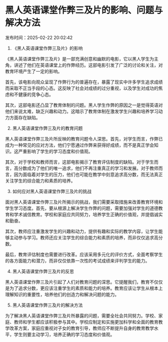 # 黑人英语课堂作弊三及片的影响、问题与解决方法

发布时间：2025-02-22 20:02:42

1. 《黑人英语课堂作弊三及片》的影响

《黑人英语课堂作弊三及片》是一部充满创意和幽默的电影，它以黑人学生为主角，讲述了他们在英语课堂上的作弊经历。这部电影引发了广泛的讨论和关注，对教育环境产生了一定的影响。

首先，该电影向观众呈现了作弊行为的普遍存在，暴露了现实中许多学生追求成绩而采取不正当手段的心态。这反映了社会对成绩的过分重视，以及学生对成功的焦虑和不健康的竞争心态。

其次，这部电影还凸显了教育体制的问题。黑人学生作弊的原因之一是觉得英语对他们来说太难，缺乏兴趣和动力。这暗示了教育体制在激发学生兴趣和培养学习动力方面存在缺陷。

2. 黑人英语课堂作弊三及片的教育问题

黑人英语课堂作弊三及片所反映的教育问题令人深思。首先，对学生而言，作弊已成为一种常见的应对方法，他们宁愿通过作弊来获得好成绩，而不是真正学会知识。这严重影响了学生的学习态度和价值观。

其次，对于学校和教师而言，这部电影揭示了教育评估制度的缺陷。对于学生而言，高分数成为了他们的唯一追求，他们不再注重真正的学习和发展。对于教师而言，因为面临着对学生的压力，他们也可能在教学中刻意追求高分数，而无法真正关注学生的综合能力和素质的培养。

3. 如何应对黑人英语课堂作弊三及片的挑战

面对黑人英语课堂作弊三及片所揭示的挑战，我们需要采取措施来改善教育环境和学生学习态度。首先，要从根源上解决学生作弊的问题，需要加强对学生的道德教育和学术诚信教育。学校和家庭应共同努力，培养学生正确的价值观，并提倡诚实和勤奋。

其次，教师应注重激发学生的兴趣和动力，提供有趣和实际的教学内容，让学生能够主动参与学习。教师还应关注学生的综合能力和素质的培养，而非仅仅追求高分数。

最后，教育评估制度也需要进行改革。应该采用多元化的评价方式，全面考察学生的各方面能力和潜力，而非仅仅依靠一次性的考试成绩来评判学生的能力。

4. 黑人英语课堂作弊三及片的反思

黑人英语课堂作弊三及片引起了人们对教育问题的深思。它提醒我们，教育不仅仅是为了追求分数，更应该注重学生的素质和能力的培养。教育应该让学生从根本上理解知识的重要性，培养他们的创造力和解决问题的能力。

5. 黑人英语课堂作弊三及片的解决方法

为了解决黑人英语课堂作弊三及片所暴露的问题，需要全社会共同努力。学校、家庭、教师和学生都应该积极参与其中。学校应制定和实施更加科学和全面的教育教学改革方案，家庭应重视对子女的教育引导，教师应不断提升自身的教育教学水平，学生则要主动学习，培养正确的学习态度和价值观。